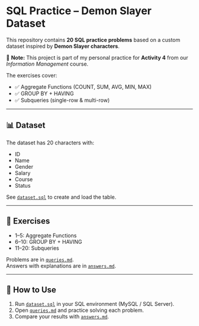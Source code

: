 # SQL Practice – Demon Slayer Dataset

This repository contains **20 SQL practice problems** based on a custom dataset inspired by **Demon Slayer characters**.

📝 **Note:** This project is part of my personal practice for **Activity 4** from our *Information Management* course.

The exercises cover:
- ✅ Aggregate Functions (COUNT, SUM, AVG, MIN, MAX)
- ✅ GROUP BY + HAVING
- ✅ Subqueries (single-row & multi-row)

---

## 📊 Dataset
The dataset has 20 characters with:
- ID
- Name
- Gender
- Salary
- Course
- Status

See [`dataset.sql`](dataset.sql) to create and load the table.

---

## 🧩 Exercises
- 1–5: Aggregate Functions  
- 6–10: GROUP BY + HAVING  
- 11–20: Subqueries  

Problems are in [`queries.md`](queries.sql).  
Answers with explanations are in [`answers.md`](answers.md).

---

## 🚀 How to Use
1. Run [`dataset.sql`](dataset.sql) in your SQL environment (MySQL / SQL Server).  
2. Open [`queries.md`](queries.md) and practice solving each problem.  
3. Compare your results with [`answers.md`](answers.md).  
